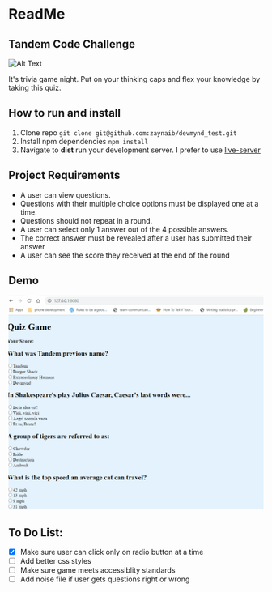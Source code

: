 # ReadMe

## Tandem Code Challenge

![Alt Text](https://media.giphy.com/media/vFKqnCdLPNOKc/giphy.gif)



It's trivia game night. Put on your thinking caps and flex your knowledge by taking this quiz.

## How to run and install

1. Clone repo ``git clone git@github.com:zaynaib/devmynd_test.git``
2. Install npm dependencies ``npm install``
3. Navigate to **dist** run your development server. I prefer to use [live-server](https://www.npmjs.com/package/live-server)

## Project Requirements

* A user can view questions.
* Questions with their multiple choice options must be displayed one at a time.
* Questions should not repeat in a round.
* A user can select only 1 answer out of the 4 possible answers.
* The correct answer must be revealed after a user has submitted their answer
* A user can see the score they received at the end of the round

## Demo
![](QuizDemo.gif)

## To Do  List:

- [x] Make sure user can click only on radio button at a time
- [ ] Add better css styles 
- [ ] Make sure game meets accessiblity standards
- [ ] Add noise file if user gets questions right or wrong 
